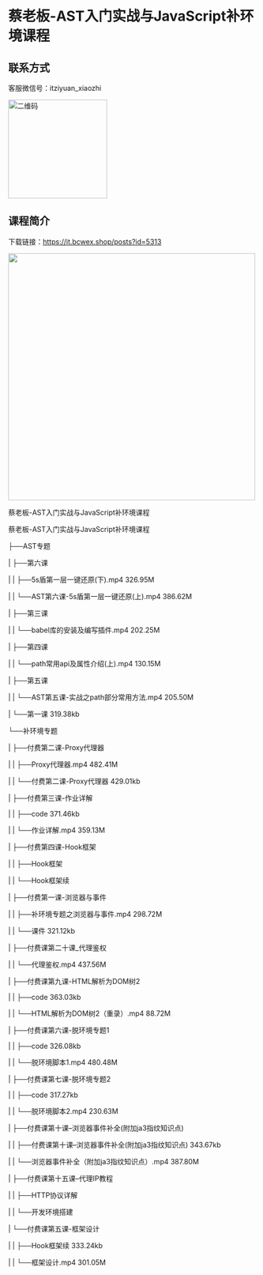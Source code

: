 # 蔡老板-AST入门实战与JavaScript补环境课程

## 联系方式

客服微信号：itziyuan_xiaozhi

<img src="https://ziyuanyun.oss-cn-guangzhou.aliyuncs.com/common/20240614073449/666b82192834a.jpg" width="200" height="200" alt="二维码">

## 课程简介

下载链接：https://it.bcwex.shop/posts?id=5313

<img src="https://ziyuanyun.oss-cn-guangzhou.aliyuncs.com/yun/20241201161220/674c1a646fd7f.jpg" width="500" alt="">

  蔡老板-AST入门实战与JavaScript补环境课程



 蔡老板-AST入门实战与JavaScript补环境课程



 ├──AST专题

 | ├──第六课

 | | ├──5s盾第一层一键还原(下).mp4 326.95M

 | | └──AST第六课-5s盾第一层一键还原(上).mp4 386.62M

 | ├──第三课

 | | └──babel库的安装及编写插件.mp4 202.25M

 | ├──第四课

 | | └──path常用api及属性介绍(上).mp4 130.15M

 | ├──第五课

 | | └──AST第五课-实战之path部分常用方法.mp4 205.50M

 | └──第一课 319.38kb

 └──补环境专题

 | ├──付费第二课-Proxy代理器

 | | ├──Proxy代理器.mp4 482.41M

 | | └──付费第二课-Proxy代理器 429.01kb

 | ├──付费第三课-作业详解

 | | ├──code 371.46kb

 | | └──作业详解.mp4 359.13M

 | ├──付费第四课-Hook框架

 | | ├──Hook框架

 | | └──Hook框架续

 | ├──付费第一课-浏览器与事件

 | | ├──补环境专题之浏览器与事件.mp4 298.72M

 | | └──课件 321.12kb

 | ├──付费课第二十课_代理鉴权

 | | └──代理鉴权.mp4 437.56M

 | ├──付费课第九课-HTML解析为DOM树2

 | | ├──code 363.03kb

 | | └──HTML解析为DOM树2（重录）.mp4 88.72M

 | ├──付费课第六课-脱环境专题1

 | | ├──code 326.08kb

 | | └──脱环境脚本1.mp4 480.48M

 | ├──付费课第七课-脱环境专题2

 | | ├──code 317.27kb

 | | └──脱环境脚本2.mp4 230.63M

 | ├──付费课第十课&#8211;浏览器事件补全(附加ja3指纹知识点)

 | | ├──付费课第十课&#8211;浏览器事件补全(附加ja3指纹知识点) 343.67kb

 | | └──浏览器事件补全（附加ja3指纹知识点）.mp4 387.80M

 | ├──付费课第十五课&#8211;代理IP教程

 | | ├──HTTP协议详解

 | | └──开发环境搭建

 | └──付费课第五课-框架设计

 | | ├──Hook框架续 333.24kb

 | | └──框架设计.mp4 301.05M

  